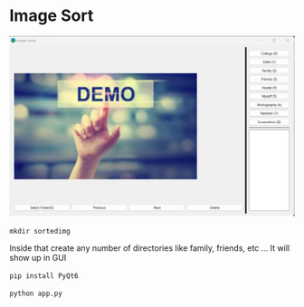 # Image Sort
![Example](https://github.com/janmejai2002/Image-Sort/blob/main/assets/example.png)

```mkdir sortedimg```

Inside that create any number of directories like family, friends, etc ... It will show up in GUI


```pip install PyQt6```

```python app.py```

